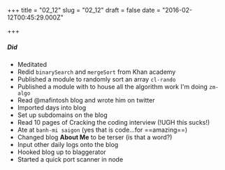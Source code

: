 
+++
title = "02_12"
slug = "02_12"
draft = false
date = "2016-02-12T00:45:29.000Z"

+++
##### Did
- Meditated
- Redid `binarySearch` and `mergeSort` from Khan academy
- Published a module to randomly sort an array `cl-rando`
- Published a module with to house all the algorithm work I'm doing `zm-algo`
- Read @mafintosh blog and wrote him on twitter
- Imported days into blog
- Set up subdomains on the blog
- Read 10 pages of Cracking the coding interview (!UGH this sucks!)
- Ate at `banh-mi saigon`  (yes that is code...for ==amazing==)
- Changed blog __About Me__ to be terser (is that a word?)
- Input other daily logs onto the blog
- Hooked blog up to blaggerator
- Started a quick port scanner in node


